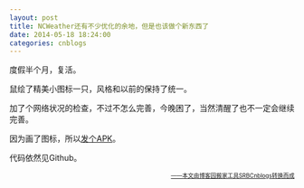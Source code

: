 ```yaml
---
layout: post
title: NCWeather还有不少优化的余地，但是也该做个新东西了
date: 2014-05-18 18:24:00
categories: cnblogs
---
```


<p>度假半个月，复活。</p>
<p>鼠绘了精美小图标一只，风格和以前的保持了统一。</p>
<p>加了个网络状况的检查，不过不怎么完善，今晚困了，当然清醒了也不一定会继续完善。</p>
<p>因为画了图标，所以<a href="http://files.cnblogs.com/JavaForNow/NCWeatherV0.91.apk">发个APK</a>。</p>
<p>代码依然见Github。</p>

<div align=right><a href="https://github.com/mlxy"><font size=1>——本文由博客园搬家工具SRBCnblogs转换而成</font></a></div>